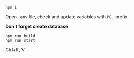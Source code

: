 ```
npm i
```
Open ``.env`` file, check and update variables with `PG_` prefix.

**Don`t forget create database**

```
npm run build
npm run start
```
Ctrl+K, V